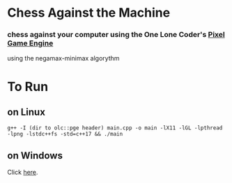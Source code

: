 # Chess Against the Machine
### chess against your computer using the One Lone Coder's [Pixel Game Engine](https://github.com/OneLoneCoder/olcPixelGameEngine)
using the negamax-minimax algorythm

# To Run
## on Linux
```
g++ -I (dir to olc::pge header) main.cpp -o main -lX11 -lGL -lpthread -lpng -lstdc++fs -std=c++17 && ./main
```

## on Windows
Click [here](https://github.com/OneLoneCoder/olcPixelGameEngine/wiki/Compiling-on-Windows-with-Other-Compilers).